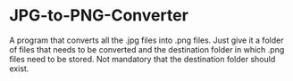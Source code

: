 # JPG-to-PNG-Converter
A program that converts all the .jpg files into .png files.
Just give it a folder of files that needs to be converted and the destination folder in which .png files need to be stored.
Not mandatory that the destination folder should exist.
